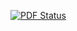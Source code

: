 [![PDF Status](https://www.sharelatex.com/github/repos/onuryilmaz/cross-org-proc-min-paper/builds/latest/badge.svg)](https://www.sharelatex.com/github/repos/onuryilmaz/cross-org-proc-min-paper/builds/latest/output.pdf)